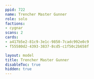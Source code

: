 ```yaml
---
ppid: 722
name: Trencher Master Gunner
role: solo
factions:
- cygnar
scans: 2
cards:
- a417b5e2-81c9-3e1c-9850-7cadc992e0c9
- f55580d2-4393-3837-8cd5-c1f50c2b658f

layout: model
title: Trencher Master Gunner
disableToc: true
hidden: true
---
```

